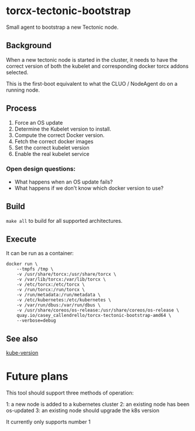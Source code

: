 # torcx-tectonic-bootstrap
Small agent to bootstrap a new Tectonic node.

## Background

When a new tectonic node is started in the cluster, it needs to have the correct
version of both the kubelet and corresponding docker torcx addons selected.

This is the first-boot equivalent to what the CLUO / NodeAgent do on a running
node.

## Process

1. Force an OS update
2. Determine the Kubelet version to install. 
3. Compute the correct Docker version.
4. Fetch the correct docker images
5. Set the correct kubelet version
6. Enable the real kubelet service

### Open design questions:
- What happens when an OS update fails?
- What happens if we don't know which docker version to use?

## Build
`make all` to build for all supported architectures.

## Execute
It can be run as a container:

```
docker run \
    --tmpfs /tmp \
    -v /usr/share/torcx:/usr/share/torcx \
    -v /var/lib/torcx:/var/lib/torcx \
    -v /etc/torcx:/etc/torcx \
    -v /run/torcx:/run/torcx \
    -v /run/metadata:/run/metadata \
    -v /etc/kubernetes:/etc/kubernetes \
    -v /var/run/dbus:/var/run/dbus \
    -v /usr/share/coreos/os-release:/usr/share/coreos/os-release \
    quay.io/casey_callendrello/torcx-tectonic-bootstrap-amd64 \
    --verbose=debug
```


## See also
[kube-version](https://github.com/coreos/kube-version)


# Future plans
This tool should support three methods of operation:

1: a new node is added to a kubernetes cluster
2: an existing node has been os-updated
3: an existing node should upgrade the k8s version

It currently only supports number 1
